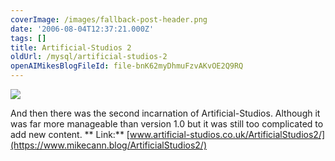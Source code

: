 ```yaml
---
coverImage: /images/fallback-post-header.png
date: '2006-08-04T12:37:21.000Z'
tags: []
title: Artificial-Studios 2
oldUrl: /mysql/artificial-studios-2
openAIMikesBlogFileId: file-bnK62myDhmuFzvAKvOE2Q9RQ
---
```


![](/wp-content/uploads/Image/artstu2.gif)

And then there was the second incarnation of Artificial-Studios. Although it was far more manageable than version 1.0 but it was still too complicated to add new content.
**
Link:** [www.artificial-studios.co.uk/ArtificialStudios2/](https://www.mikecann.blog/ArtificialStudios2/)

